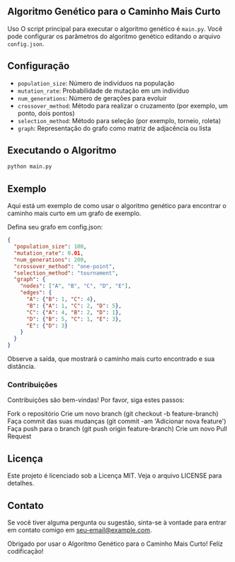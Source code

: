 ## Algoritmo Genético para o Caminho Mais Curto
Uso
O script principal para executar o algoritmo genético é `main.py`. Você pode configurar os parâmetros do algoritmo genético editando o arquivo `config.json`.

## Configuração
- `population_size`: Número de indivíduos na população
- `mutation_rate`: Probabilidade de mutação em um indivíduo
- `num_generations`: Número de gerações para evoluir
- `crossover_method`: Método para realizar o cruzamento (por exemplo, um ponto, dois pontos)
- `selection_method`: Método para seleção (por exemplo, torneio, roleta)
- `graph`: Representação do grafo como matriz de adjacência ou lista
  
## Executando o Algoritmo
```bash
python main.py
```
## Exemplo
Aqui está um exemplo de como usar o algoritmo genético para encontrar o caminho mais curto em um grafo de exemplo.

Defina seu grafo em config.json:

```json
{
  "population_size": 100,
  "mutation_rate": 0.01,
  "num_generations": 200,
  "crossover_method": "one-point",
  "selection_method": "tournament",
  "graph": {
    "nodes": ["A", "B", "C", "D", "E"],
    "edges": {
      "A": {"B": 1, "C": 4},
      "B": {"A": 1, "C": 2, "D": 5},
      "C": {"A": 4, "B": 2, "D": 1},
      "D": {"B": 5, "C": 1, "E": 3},
      "E": {"D": 3}
    }
  }
}
```

Observe a saída, que mostrará o caminho mais curto encontrado e sua distância.

### Contribuições
Contribuições são bem-vindas! Por favor, siga estes passos:

Fork o repositório
Crie um novo branch (git checkout -b feature-branch)
Faça commit das suas mudanças (git commit -am 'Adicionar nova feature')
Faça push para o branch (git push origin feature-branch)
Crie um novo Pull Request
## Licença
Este projeto é licenciado sob a Licença MIT. Veja o arquivo LICENSE para detalhes.

## Contato
Se você tiver alguma pergunta ou sugestão, sinta-se à vontade para entrar em contato comigo em seu-email@example.com.

Obrigado por usar o Algoritmo Genético para o Caminho Mais Curto! Feliz codificação!
